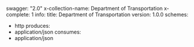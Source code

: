swagger: "2.0"
x-collection-name: Department of Transportation
x-complete: 1
info:
  title: Department of Transportation
  version: 1.0.0
schemes:
- http
produces:
- application/json
consumes:
- application/json